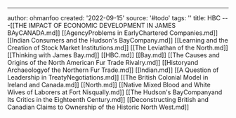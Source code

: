 ---
author: ohmanfoo
created: '2022-09-15'
source: '#todo'
tags: ''
title: HBC
---[[THE IMPACT OF ECONOMIC DEVELOPMENT IN JAMES BAyCANADA.md]]
[[AgencyProblems in EarlyChartered Companies.md]]
[[Indian Consumers and the Hudson's BayCompany.md]]
[[Learning and the Creation of Stock Market Institutions.md]]
[[The Leviathan of the North.md]]
[[Thinking with James Bay.md]]
[[HBC.md]]
[[Bay.md]]
[[The Causes and Origins of the North American Fur Trade Rivalry.md]]
[[Historyand Archaeologyof the Northern Fur Trade.md]]
[[Indian.md]]
[[A Question of Leadership in TreatyNegotiations.md]]
[[The British Colonial Model in Ireland and Canada.md]]
[[North.md]]
[[Native Mixed Blood and White Wives of Laborers at Fort Nisqually.md]]
[[The Hudson's BayCompanyand Its Critics in the Eighteenth Century.md]]
[[Deconstructing British and Canadian Claims to Ownership of the Historic North West.md]]
